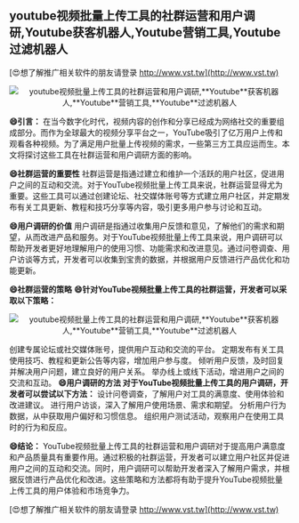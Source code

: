 ## **youtube视频批量上传工具的社群运营和用户调研,**Youtube**获客机器人,**Youtube**营销工具,**Youtube**过滤机器人**

[😍想了解推广相关软件的朋友请登录 http://www.vst.tw](http://www.vst.tw)

 <center><img src="https://vst.tw/MP4/tuiguang/png/6.png" alt="youtube视频批量上传工具的社群运营和用户调研,**Youtube**获客机器人,**Youtube**营销工具,**Youtube**过滤机器人"></center>

**😄引言：**
在当今数字化时代，视频内容的创作和分享已经成为网络社交的重要组成部分。而作为全球最大的视频分享平台之一，YouTube吸引了亿万用户上传和观看各种视频。为了满足用户批量上传视频的需求，一些第三方工具应运而生。本文将探讨这些工具在社群运营和用户调研方面的影响。

**😄社群运营的重要性**
社群运营是指通过建立和维护一个活跃的用户社区，促进用户之间的互动和交流。对于YouTube视频批量上传工具来说，社群运营显得尤为重要。这些工具可以通过创建论坛、社交媒体账号等方式建立用户社区，并定期发布有关工具更新、教程和技巧分享等内容，吸引更多用户参与讨论和互动。

**😄用户调研的价值**
用户调研是指通过收集用户反馈和意见，了解他们的需求和期望，从而改进产品和服务。对于YouTube视频批量上传工具来说，用户调研可以帮助开发者更好地理解用户的使用习惯、功能需求和改进意见。通过问卷调查、用户访谈等方式，开发者可以收集到宝贵的数据，并根据用户反馈进行产品优化和功能更新。

**😄社群运营的策略**
**😄针对YouTube视频批量上传工具的社群运营，开发者可以采取以下策略：**

 <center><img src="https://vst.tw/MP4/tuiguang/png/8.png" alt="youtube视频批量上传工具的社群运营和用户调研,**Youtube**获客机器人,**Youtube**营销工具,**Youtube**过滤机器人"></center>

创建专属论坛或社交媒体账号，提供用户互动和交流的平台。
定期发布有关工具使用技巧、教程和更新公告等内容，增加用户参与度。
倾听用户反馈，及时回复并解决用户问题，建立良好的用户关系。
举办线上或线下活动，增进用户之间的交流和互动。
**😄用户调研的方法 对于YouTube视频批量上传工具的用户调研，开发者可以尝试以下方法：**
设计问卷调查，了解用户对工具的满意度、使用体验和改进建议。
进行用户访谈，深入了解用户使用场景、需求和期望。
分析用户行为数据，从中获取用户偏好和习惯信息。
组织用户测试活动，观察用户在使用工具时的行为和反应。

**😄结论：**
YouTube视频批量上传工具的社群运营和用户调研对于提高用户满意度和产品质量具有重要作用。通过积极的社群运营，开发者可以建立用户社区并促进用户之间的互动和交流。同时，用户调研可以帮助开发者深入了解用户需求，并根据反馈进行产品优化和改进。这些策略和方法都将有助于提升YouTube视频批量上传工具的用户体验和市场竞争力。

[😍想了解推广相关软件的朋友请登录 http://www.vst.tw](http://www.vst.tw)



